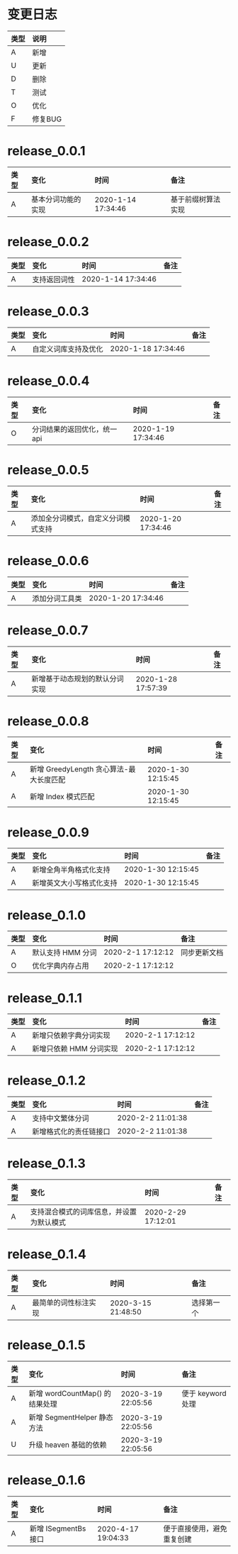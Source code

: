 # 变更日志

| 类型 | 说明 |
|:----|:----|
| A | 新增 |
| U | 更新 |
| D | 删除 |
| T | 测试 |
| O | 优化 |
| F | 修复BUG |

# release_0.0.1

| 类型 | 变化 | 时间 | 备注 |
|:---|:---|:---|:---|
| A | 基本分词功能的实现 | 2020-1-14 17:34:46 | 基于前缀树算法实现 |

# release_0.0.2

| 类型 | 变化 | 时间 | 备注 |
|:---|:---|:---|:---|
| A | 支持返回词性 | 2020-1-14 17:34:46 | |

# release_0.0.3

| 类型 | 变化 | 时间 | 备注 |
|:---|:---|:---|:---|
| A | 自定义词库支持及优化 | 2020-1-18 17:34:46 | |

# release_0.0.4

| 类型 | 变化 | 时间 | 备注 |
|:---|:---|:---|:---|
| O | 分词结果的返回优化，统一 api | 2020-1-19 17:34:46 | |

# release_0.0.5

| 类型 | 变化 | 时间 | 备注 |
|:---|:---|:---|:---|
| A | 添加全分词模式，自定义分词模式支持 | 2020-1-20 17:34:46 | |

# release_0.0.6

| 类型 | 变化 | 时间 | 备注 |
|:---|:---|:---|:---|
| A | 添加分词工具类 | 2020-1-20 17:34:46 | |

# release_0.0.7

| 类型 | 变化 | 时间 | 备注 |
|:---|:---|:---|:---|
| A | 新增基于动态规划的默认分词实现 | 2020-1-28 17:57:39 | |

# release_0.0.8

| 类型 | 变化 | 时间 | 备注 |
|:---|:---|:---|:---|
| A | 新增 GreedyLength 贪心算法-最大长度匹配 | 2020-1-30 12:15:45 | |
| A | 新增 Index 模式匹配 | 2020-1-30 12:15:45 | |

# release_0.0.9

| 类型 | 变化 | 时间 | 备注 |
|:---|:---|:---|:---|
| A | 新增全角半角格式化支持 | 2020-1-30 12:15:45 | |
| A | 新增英文大小写格式化支持 | 2020-1-30 12:15:45 | |

# release_0.1.0

| 类型 | 变化 | 时间 | 备注 |
|:---|:---|:---|:---|
| A | 默认支持 HMM 分词 | 2020-2-1 17:12:12 | 同步更新文档|
| O | 优化字典内存占用 | 2020-2-1 17:12:12 | |

# release_0.1.1

| 类型 | 变化 | 时间 | 备注 |
|:---|:---|:---|:---|
| A | 新增只依赖字典分词实现 | 2020-2-1 17:12:12 ||
| A | 新增只依赖 HMM 分词实现 | 2020-2-1 17:12:12 ||

# release_0.1.2

| 类型 | 变化 | 时间 | 备注 |
|:---|:---|:---|:---|
| A | 支持中文繁体分词 | 2020-2-2 11:01:38 ||
| A | 新增格式化的责任链接口 | 2020-2-2 11:01:38 ||

# release_0.1.3

| 类型 | 变化 | 时间 | 备注 |
|:---|:---|:---|:---|
| A | 支持混合模式的词库信息，并设置为默认模式 | 2020-2-29 17:12:01 ||

# release_0.1.4

| 类型 | 变化 | 时间 | 备注 |
|:---|:---|:---|:---|
| A | 最简单的词性标注实现 | 2020-3-15 21:48:50 | 选择第一个 |

# release_0.1.5

| 类型 | 变化 | 时间 | 备注 |
|:---|:---|:---|:---|
| A | 新增 wordCountMap() 的结果处理 | 2020-3-19 22:05:56 | 便于 keyword 处理 |
| A | 新增 SegmentHelper 静态方法 | 2020-3-19 22:05:56 | |
| U | 升级 heaven 基础的依赖 | 2020-3-19 22:05:56 | |

# release_0.1.6

| 类型 | 变化 | 时间 | 备注 |
|:---|:---|:---|:---|
| A | 新增 ISegmentBs 接口 | 2020-4-17 19:04:33 | 便于直接使用，避免重复创建 |
